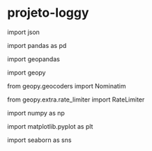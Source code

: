 # projeto-loggy

import json

import pandas as pd

import geopandas

import geopy

from geopy.geocoders import Nominatim

from geopy.extra.rate_limiter import RateLimiter

import numpy as np

import matplotlib.pyplot as plt

import seaborn as sns
